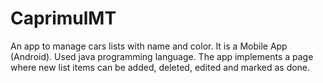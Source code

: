 # CaprimulMT
An app to manage cars lists with name and color. It is a  Mobile App (Android). Used java programming language. 
The app implements a page where new list items can be added, deleted, edited and marked as done.
